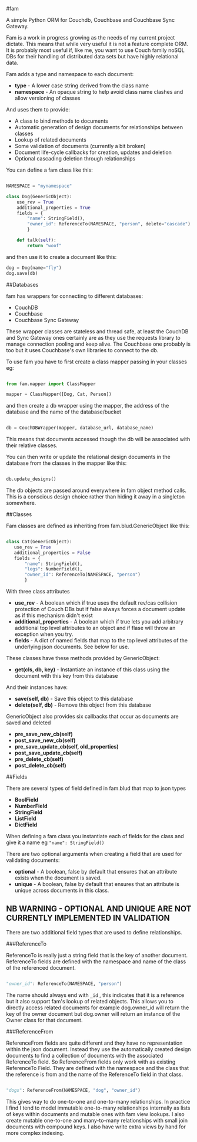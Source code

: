 #fam

A simple Python ORM for Couchdb, Couchbase and Couchbase Sync Gateway. 

Fam is a work in progress growing as the needs of my current project dictate. This means that while very useful it is not a feature complete ORM. It is probably most useful if, like me, you want to use Couch family noSQL DBs for their handling of distributed data sets but have highly relational data.

Fam adds a type and namespace to each document:

- **type** - A lower case string derived from the class name
- **namespace** - An opaque string to help avoid class name clashes and allow versioning of classes

And uses them to provide:

- A class to bind methods to documents
- Automatic generation of design documents for relationships between classes
- Lookup of related documents
- Some validation of documents (currently a bit broken)
- Document life-cycle callbacks for creation, updates and deletion
- Optional cascading deletion through relationships

You can define a fam class like this:

```python

NAMESPACE = "mynamespace"

class Dog(GenericObject):
    use_rev = True
    additional_properties = True
    fields = {
        "name": StringField(),
        "owner_id": ReferenceTo(NAMESPACE, "person", delete="cascade")
        }

    def talk(self):
        return "woof"

```

and then use it to create a document like this:

```python
dog = Dog(name="fly")
dog.save(db)

```

##Databases

fam has wrappers for connecting to different databases:

- CouchDB
- Couchbase
- Couchbase Sync Gateway

These wrapper classes are stateless and thread safe, at least the CouchDB and Sync Gateway ones certainly are as they use the requests library to manage connection pooling and keep alive. The Couchbase one probably is too but it uses Couchbase's own libraries to connect to the db.
 
 To use fam you have to first create a class mapper passing in your classes eg:
 
 ```python
 
from fam.mapper import ClassMapper
 
mapper = ClassMapper([Dog, Cat, Person])

 ```
 and then create a db wrapper using the mapper, the address of the database and the name of the database/bucket
 
 ```python
 
db = CouchDBWrapper(mapper, database_url, database_name)
 
 ```
 
 This means that documents accessed though the db will be associated with their relative classes.
 
 You can then write or update the relational design documents in the database from the classes in the mapper like this:
 
 ```python
 
db.update_designs()
 
```
 
 The db objects are passed around everywhere in fam object method calls. This is a conscious design choice rather than hiding it away in a singleton somewhere.
 
##Classes
 
 Fam classes are defined as inheriting from fam.blud.GenericObject like this:


 ```python 
 
class Cat(GenericObject):
    use_rev = True
    additional_properties = False
    fields = {
        "name": StringField(),
        "legs": NumberField(),
        "owner_id": ReferenceTo(NAMESPACE, "person")
        }
 
 ```
 
 With three class attributes
 
 - **use_rev** - A boolean which if true uses the default rev/cas collision protection of Couch DBs but if false always forces a document update as if this mechanism didn't exist
 - **additional_properties** - A boolean which if true lets you add arbitrary additional top level attributes to an object and if flase will throw an exception when you try.
 - **fields** - A dict of named fields that map to the top level attributes of the underlying json documents. See below for use.

These classes have these methods provided by GenericObject:

- **get(cls, db, key)** - Instantiate an instance of this class using the document with this key from this database

And their instances have:
 
- **save(self, db)** - Save this object to this database
- **delete(self, db)** - Remove this object from this database
 
GenericObject also provides six callbacks that occur as documents are saved and deleted

- **pre_save_new_cb(self)**
- **post_save_new_cb(self)**
- **pre_save_update_cb(self, old_properties)**
- **post_save_update_cb(self)**
- **pre_delete_cb(self)**
- **post_delete_cb(self)**
      
##Fields
 
There are several types of field defined in fam.blud that map to json types
 
- **BoolField**
- **NumberField**
- **StringField**
- **ListField**
- **DictField**

When defining a fam class you instantiate each of fields for the class and give it a name eg `"name": StringField()`

There are two optional arguments when creating a field that are used for validating documents:

- **optional** - A boolean, false by default that ensures that an attribute exists when the document is saved.
- **unique** - A boolean, false by default that ensures that an attribute is unique across documents in this class.

## NB WARNING - OPTIONAL AND UNIQUE ARE NOT CURRENTLY IMPLEMENTED IN VALIDATION

There are two additional field types that are used to define relationships.

###ReferenceTo

ReferenceTo is really just a string field that is the key of another document. ReferenceTo fields are defined with the namespace and name of the class of the referenced document. 

```python 

"owner_id": ReferenceTo(NAMESPACE, "person")

```

The name should always end with `_id` , this indicates that it is a reference but it also support fam's lookup of related objects. This allows you to directly access related documents for example dog.owner_id will return the key of the owner document but dog.owner will return an instance of the Owner class for that document.

###ReferenceFrom

ReferenceFrom fields are quite different and they have no representation within the json document. Instead they use the automatically created design documents to find a collection of documents with the associated ReferenceTo field. So ReferenceFrom fields only work with as existing ReferenceTo Field. They are defined with the namespace and the class that the reference is from and the name of the ReferenceTo field in that class.

```python

"dogs": ReferenceFrom(NAMESPACE, "dog", "owner_id")

```

This gives way to do one-to-one and one-to-many relationships. In practice I find I tend to model immutable one-to-many relationships internally as lists of keys within documents and mutable ones with fam view lookups. I also create mutable one-to-one and many-to-many relationships with small join documents with compound keys. I also have write extra views by hand for more complex indexing.
